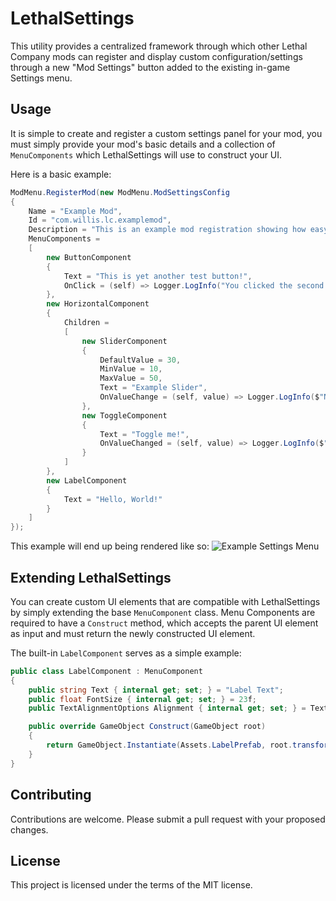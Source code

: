 # LethalSettings

This utility provides a centralized framework through which other Lethal Company mods can register and display custom configuration/settings through a new "Mod Settings" button added to the existing in-game Settings menu.

## Usage

It is simple to create and register a custom settings panel for your mod, you must simply provide your mod's basic details and a collection of `MenuComponents` which LethalSettings will use to construct your UI.

Here is a basic example:
```cs
ModMenu.RegisterMod(new ModMenu.ModSettingsConfig
{
    Name = "Example Mod",
    Id = "com.willis.lc.examplemod",
    Description = "This is an example mod registration showing how easy it can be to give your mod configuration a vanilla-like feel!",
    MenuComponents =
    [
        new ButtonComponent
        {
            Text = "This is yet another test button!",
            OnClick = (self) => Logger.LogInfo("You clicked the second test button!")
        },
        new HorizontalComponent
        {
            Children =
            [
                new SliderComponent
                {
                    DefaultValue = 30,
                    MinValue = 10,
                    MaxValue = 50,
                    Text = "Example Slider",
                    OnValueChange = (self, value) => Logger.LogInfo($"New value: {value}")
                },
                new ToggleComponent
                {
                    Text = "Toggle me!",
                    OnValueChanged = (self, value) => Logger.LogInfo($"New value: {value}")
                }
            ]
        },
        new LabelComponent
        {
            Text = "Hello, World!"
        }
    ]
});
```

This example will end up being rendered like so:
![Example Settings Menu](https://i.imgur.com/VqVYD6I.png)

## Extending LethalSettings

You can create custom UI elements that are compatible with LethalSettings by simply extending the base `MenuComponent` class.
Menu Components are required to have a `Construct` method, which accepts the parent UI element as input and must return the newly constructed UI element.

The built-in `LabelComponent` serves as a simple example:
```cs
public class LabelComponent : MenuComponent
{
    public string Text { internal get; set; } = "Label Text";
    public float FontSize { internal get; set; } = 23f;
    public TextAlignmentOptions Alignment { internal get; set; } = TextAlignmentOptions.MidlineLeft;

    public override GameObject Construct(GameObject root)
    {
        return GameObject.Instantiate(Assets.LabelPrefab, root.transform).Initialize(this);
    }
}
```

## Contributing

Contributions are welcome. Please submit a pull request with your proposed changes.

## License

This project is licensed under the terms of the MIT license.
